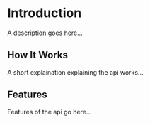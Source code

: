 # Introduction
A description goes here...
## How It Works
A short explaination explaining the api works...
## Features
Features of the api go here...